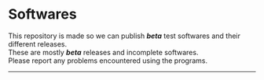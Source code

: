 # Softwares  

This repository is made so we can publish ***beta*** test softwares and their different releases.  
These are mostly ***beta*** releases and incomplete softwares.  
Please report any problems encountered using the programs.  

---

